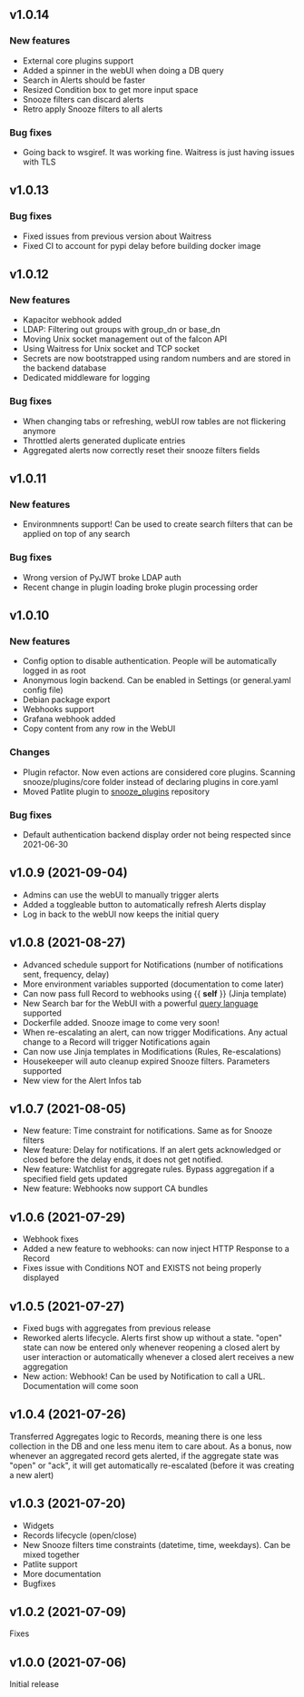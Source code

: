 ## v1.0.14

### New features
* External core plugins support
* Added a spinner in the webUI when doing a DB query
* Search in Alerts should be faster
* Resized Condition box to get more input space
* Snooze filters can discard alerts
* Retro apply Snooze filters to all alerts

### Bug fixes
* Going back to wsgiref. It was working fine. Waitress is just having issues with TLS

## v1.0.13

### Bug fixes
* Fixed issues from previous version about Waitress
* Fixed CI to account for pypi delay before building docker image

## v1.0.12

### New features
* Kapacitor webhook added
* LDAP: Filtering out groups with group_dn or base_dn
* Moving Unix socket management out of the falcon API
* Using Waitress for Unix socket and TCP socket
* Secrets are now bootstrapped using random numbers and are stored in the backend database
* Dedicated middleware for logging 
### Bug fixes
* When changing tabs or refreshing, webUI row tables are not flickering anymore
* Throttled alerts generated duplicate entries
* Aggregated alerts now correctly reset their snooze filters fields

## v1.0.11

### New features
* Environmnents support! Can be used to create search filters that can be applied on top of any search
### Bug fixes
* Wrong version of PyJWT broke LDAP auth
* Recent change in plugin loading broke plugin processing order

## v1.0.10

### New features
* Config option to disable authentication. People will be automatically logged in as root
* Anonymous login backend. Can be enabled in Settings (or general.yaml config file)
* Debian package export
* Webhooks support
* Grafana webhook added
* Copy content from any row in the WebUI
### Changes
* Plugin refactor. Now even actions are considered core plugins. Scanning snooze/plugins/core folder instead of declaring plugins in core.yaml
* Moved Patlite plugin to [snooze\_plugins](https://github.com/snoozeweb/snooze_plugins) repository
### Bug fixes
* Default authentication backend display order not being respected since 2021-06-30

## v1.0.9 (2021-09-04)

* Admins can use the webUI to manually trigger alerts
* Added a toggleable button to automatically refresh Alerts display
* Log in back to the webUI now keeps the initial query

## v1.0.8 (2021-08-27)

* Advanced schedule support for Notifications (number of notifications sent, frequency, delay)
* More environment variables supported (documentation to come later)
* Can now pass full Record to webhooks using {{ __self__ }} (Jinja template)
* New Search bar for the WebUI with a powerful [query language](https://github.com/snoozeweb/snooze/blob/master/doc/14_Query_language.md) supported
* Dockerfile added. Snooze image to come very soon!
* When re-escalating an alert, can now trigger Modifications. Any actual change to a Record will trigger Notifications again
* Can now use Jinja templates in Modifications (Rules, Re-escalations)
* Housekeeper will auto cleanup expired Snooze filters. Parameters supported
* New view for the Alert Infos tab

## v1.0.7 (2021-08-05)

* New feature: Time constraint for notifications. Same as for Snooze filters
* New feature: Delay for notifications. If an alert gets acknowledged or closed before the delay ends, it does not get notified.
* New feature: Watchlist for aggregate rules. Bypass aggregation if a specified field gets updated
* New feature: Webhooks now support CA bundles

## v1.0.6 (2021-07-29)

* Webhook fixes
* Added a new feature to webhooks: can now inject HTTP Response to a Record
* Fixes issue with Conditions NOT and EXISTS not being properly displayed

## v1.0.5 (2021-07-27)

* Fixed bugs with aggregates from previous release
* Reworked alerts lifecycle. Alerts first show up without a state. "open" state can now be entered only whenever reopening a closed alert by user interaction or automatically whenever a closed alert receives a new aggregation
* New action: Webhook! Can be used by Notification to call a URL. Documentation will come soon

## v1.0.4 (2021-07-26)

Transferred Aggregates logic to Records, meaning there is one less collection in the DB and one less menu item to care about. As a bonus, now whenever an aggregated record gets alerted, if the aggregate state was "open" or "ack", it will get automatically re-escalated (before it was creating a new alert)

## v1.0.3 (2021-07-20)

* Widgets
* Records lifecycle (open/close)
* New Snooze filters time constraints (datetime, time, weekdays). Can be mixed together
* Patlite support
* More documentation
* Bugfixes

## v1.0.2 (2021-07-09)

Fixes

## v1.0.0 (2021-07-06)

Initial release
